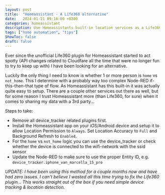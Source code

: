 ```yaml
---
layout: post
title:  "Homeassistant - A Life360 alternative"
date:   2024-01-21 09:18:00 +0200
categories: homeassistant
description: Use Homeassistants built-in location services as a Life360 alternative for device tracking and presence detection
tags: ["home automation", "tips"]
ShowToc: false
draft: false
---
```


Ever since the unofficial Life360 plugin for Homeassistant started to act spotty (API changes related to Cloudfare all the time that were no longer fun to try to keep up with) I have been looking for an alternative. 

Luckily the only thing I need to know is whether 1 or more person is `home` vs `not_home`. This I determine with a probably way too complex Node-RED if-this-then-that type of flow. As Homeassistant has this built-in it was actually quite easy to setup. There are a couple other services out there as well, but for some reason I trust Homeassistant more (than Life360, for sure) when it comes to sharing my data with a 3rd party...

Steps to take:
* Remove all device_tracker related plugins first.
* Install the Homeassistant app on your iOS/Android device and setup it to allow Location Permission to `Always`. Set Location Accuracy to `Full` and Background Refresh to `Enabled`.
* For the `home` vs `not_home` logic you can use the device_tracker or check whether the device is connected to the wifi-network with the ssid sensor
* Update the Node-RED to make sure to use the proper Entity ID, e.g. `device_tracker.iphone_van_marcella_15_pro`

_UPDATE: I have been using this method for a couple months now and have had zero issues. I can't believe I wasted all this time trying to fix the Life360 plugin... This works straight out of the box if you need simple device tracking & location detection._
